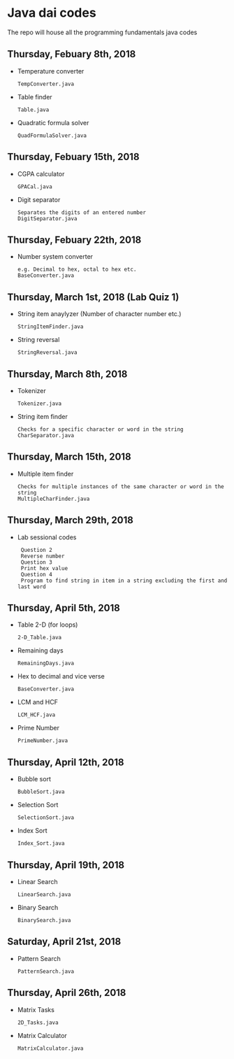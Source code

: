 # Java dai codes
The repo will house all the programming fundamentals java codes
## Thursday, Febuary 8th, 2018
- Temperature converter
  ```
  TempConverter.java
  ```
- Table finder
  ```
  Table.java
  ```
- Quadratic formula solver
  ```
  QuadFormulaSolver.java
  ```
## Thursday, Febuary 15th, 2018
- CGPA calculator
  ```
  GPACal.java
  ```
- Digit separator
  ```
  Separates the digits of an entered number
  DigitSeparator.java
  ```
## Thursday, Febuary 22th, 2018
- Number system converter
  ```
  e.g. Decimal to hex, octal to hex etc.
  BaseConverter.java
  ```
## Thursday, March 1st, 2018 (Lab Quiz 1)
- String item anaylyzer (Number of character number etc.)
  ```
  StringItemFinder.java  
  ```
- String reversal
  ```
  StringReversal.java
  
  ```
## Thursday, March 8th, 2018
- Tokenizer
  ```
  Tokenizer.java
  ```
- String item finder
  ```
  Checks for a specific character or word in the string
  CharSeparator.java
  ```
## Thursday, March 15th, 2018
- Multiple item finder
  ```
  Checks for multiple instances of the same character or word in the string
  MultipleCharFinder.java
  ```

## Thursday, March 29th, 2018
- Lab sessional codes
  ```
   Question 2
   Reverse number
   Question 3
   Print hex value
   Question 4
   Program to find string in item in a string excluding the first and last word
  ```
## Thursday, April 5th, 2018
- Table 2-D (for loops)
  ```
  2-D_Table.java
  ```
- Remaining days
  ```
  RemainingDays.java
  ```
- Hex to decimal and vice verse
  ```
  BaseConverter.java
  ```
- LCM and HCF
  ```
  LCM_HCF.java
  ```
- Prime Number 
  ```
  PrimeNumber.java
  ```
## Thursday, April 12th, 2018
- Bubble sort
  ```
  BubbleSort.java
  ```
- Selection Sort 
  ```
  SelectionSort.java
  ```
- Index Sort
  ```
  Index_Sort.java
  ```
## Thursday, April 19th, 2018
- Linear Search
  ```
  LinearSearch.java
  ```
- Binary Search
  ```
  BinarySearch.java
  ```
## Saturday, April 21st, 2018
- Pattern Search
  ```
  PatternSearch.java
  ```
## Thursday, April 26th, 2018
- Matrix Tasks
  ```
  2D_Tasks.java
  ```
- Matrix Calculator
  ```
  MatrixCalculator.java
  ```
